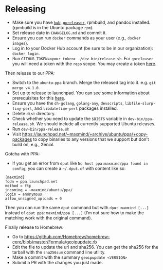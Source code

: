 # Releasing

* Make sure you have [`hub`](https://github.com/github/hub),
  [`goreleaser`](https://goreleaser.com/), rpmbuild, and pandoc installed.
  (rpmbuild is in the Ubuntu package `rpm`).
* Set release date in `CHANGELOG.md` and commit it.
* Ensure you can run `docker` commands as your user (e.g., `docker
  images`).
* Log in to your Docker Hub account (be sure to be in our organization):
  `docker login`.
* Run `GITHUB_TOKEN=<your token> ./dev-bin/release.sh`. For `goreleaser` you
  will need a token with the `repo` scope. You may create a token
  [here](https://github.com/settings/tokens/new).

Then release to our PPA:

* Switch to the `ubuntu-ppa` branch. Merge the released tag into it. e.g.
  `git merge v4.1.0`.
* Set up to release to launchpad. You can see some information about
  prerequisites for this
  [here](https://github.com/maxmind/libmaxminddb/blob/main/README.dev.md).
* Ensure you have the `dh-golang`, `golang-any`, `devscripts`,
  `libfile-slurp-tiny-perl`, and `libdatetime-perl` packages installed.
* Delete `dist` directory.
* Check whether you need to update the `$DISTS` variable in
  `dev-bin/ppa-release.sh`. We should include all currently supported
  Ubuntu releases.
* Run `dev-bin/ppa-release.sh`
* Visit https://launchpad.net/~maxmind/+archive/ubuntu/ppa/+copy-packages to
  copy binaries to any versions that we support but don't build on, e.g.,
  Xenial.

Gotcha with PPA:

* If you get an error from `dput` like `No host ppa:maxmind/ppa found in
  config`, you can create a `~/.dput.cf` with content like so:

```
[maxmind]
fqdn = ppa.launchpad.net
method = ftp
incoming = ~maxmind/ubuntu/ppa/
login = anonymous
allow_unsigned_uploads = 0
```

Then you can run the same `dput` command but with `dput maxmind [...]`
instead of `dput ppa:maxmind/ppa [...]` (I'm not sure how to make the
matching work with the original command).

Finally release to Homebrew:

* Go to https://github.com/Homebrew/homebrew-core/blob/master/Formula/geoipupdate.rb
* Edit the file to update the url and sha256. You can get the sha256 for the
  tarball with the `sha256sum` command line utility.
* Make a commit with the summary `geoipupdate <VERSION>`
* Submit a PR with the changes you just made.
